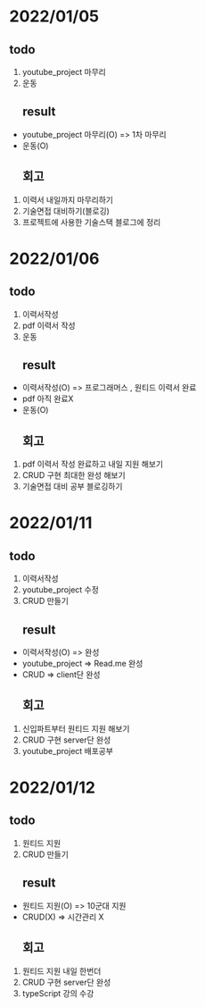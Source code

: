 # 2022/01/05
## todo
1. youtube_project 마무리
2. 운동
    ## result
* youtube_project 마무리(O) => 1차 마무리
* 운동(O)
    ## 회고
1. 이력서 내일까지 마무리하기
2. 기술면접 대비하기(블로깅)
3. 프로젝트에 사용한 기술스택 블로그에 정리

# 2022/01/06
## todo
1. 이력서작성
2. pdf 이력서 작성
2. 운동
    ## result
* 이력서작성(O) => 프로그래머스 , 원티드 이력서 완료
* pdf 아직 완료X
* 운동(O)
    ## 회고
1. pdf 이력서 작성 완료하고 내일 지원 해보기
2. CRUD 구현 최대한 완성 해보기
3. 기술면접 대비 공부 블로깅하기

# 2022/01/11
## todo
1. 이력서작성
2. youtube_project 수정
3. CRUD 만들기
    ## result
* 이력서작성(O) => 완성
* youtube_project => Read.me 완성
* CRUD => client단 완성
    ## 회고
1. 신입파트부터 원티드 지원 해보기
2. CRUD 구현 server단 완성
3. youtube_project 배포공부

# 2022/01/12
## todo
1. 원티드 지원
2. CRUD 만들기
    ## result
* 원티드 지원(O) => 10군대 지원
* CRUD(X) => 시간관리 X
    ## 회고
1. 원티드 지원 내일 한번더
2. CRUD 구현 server단 완성
3. typeScript 강의 수강
